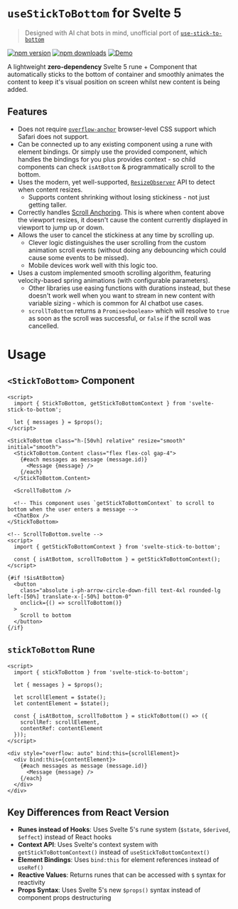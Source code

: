 # `useStickToBottom` for Svelte 5

> Designed with AI chat bots in mind, unofficial port of [`use-stick-to-bottom`](https://www.npmjs.com/package/use-stick-to-bottom)

[![npm version](https://img.shields.io/npm/v/svelte-stick-to-bottom.svg?style=flat-square)](https://www.npmjs.com/package/svelte-stick-to-bottom)
[![npm downloads](https://img.shields.io/npm/dm/svelte-stick-to-bottom.svg?style=flat-square)](https://www.npmjs.com/package/svelte-stick-to-bottom)
[![Demo](https://img.shields.io/badge/StackBlitz-Demo-blue.svg?style=flat-square)](https://stackblitz.com/~/github.com/samdenty/svelte-stick-to-bottom?file=demo/Demo.svelte)

A lightweight **zero-dependency** Svelte 5 rune + Component that automatically sticks to the bottom of container and smoothly animates the content to keep it's visual position on screen whilst new content is being added.

## Features

- Does not require [`overflow-anchor`](https://developer.mozilla.org/en-US/docs/Web/CSS/overflow-anchor) browser-level CSS support which Safari does not support.
- Can be connected up to any existing component using a rune with element bindings. Or simply use the provided component, which handles the bindings for you plus provides context - so child components can check `isAtBottom` & programmatically scroll to the bottom.
- Uses the modern, yet well-supported, [`ResizeObserver`](https://developer.mozilla.org/en-US/docs/Web/API/ResizeObserver) API to detect when content resizes.
  - Supports content shrinking without losing stickiness - not just getting taller.
- Correctly handles [Scroll Anchoring](https://developer.mozilla.org/en-US/docs/Web/CSS/overflow-anchor/Guide_to_scroll_anchoring). This is where when content above the viewport resizes, it doesn't cause the content currently displayed in viewport to jump up or down.
- Allows the user to cancel the stickiness at any time by scrolling up.
  - Clever logic distinguishes the user scrolling from the custom animation scroll events (without doing any debouncing which could cause some events to be missed).
  - Mobile devices work well with this logic too.
- Uses a custom implemented smooth scrolling algorithm, featuring velocity-based spring animations (with configurable parameters).
  - Other libraries use easing functions with durations instead, but these doesn't work well when you want to stream in new content with variable sizing - which is common for AI chatbot use cases.
  - `scrollToBottom` returns a `Promise<boolean>` which will resolve to `true` as soon as the scroll was successful, or `false` if the scroll was cancelled.

# Usage

## `<StickToBottom>` Component

```svelte
<script>
  import { StickToBottom, getStickToBottomContext } from 'svelte-stick-to-bottom';

  let { messages } = $props();
</script>

<StickToBottom class="h-[50vh] relative" resize="smooth" initial="smooth">
  <StickToBottom.Content class="flex flex-col gap-4">
    {#each messages as message (message.id)}
      <Message {message} />
    {/each}
  </StickToBottom.Content>

  <ScrollToBottom />

  <!-- This component uses `getStickToBottomContext` to scroll to bottom when the user enters a message -->
  <ChatBox />
</StickToBottom>
```

```svelte
<!-- ScrollToBottom.svelte -->
<script>
  import { getStickToBottomContext } from 'svelte-stick-to-bottom';

  const { isAtBottom, scrollToBottom } = getStickToBottomContext();
</script>

{#if !$isAtBottom}
  <button
    class="absolute i-ph-arrow-circle-down-fill text-4xl rounded-lg left-[50%] translate-x-[-50%] bottom-0"
    onclick={() => scrollToBottom()}
  >
    Scroll to bottom
  </button>
{/if}
```

## `stickToBottom` Rune

```svelte
<script>
  import { stickToBottom } from 'svelte-stick-to-bottom';

  let { messages } = $props();

  let scrollElement = $state();
  let contentElement = $state();

  const { isAtBottom, scrollToBottom } = stickToBottom(() => ({
    scrollRef: scrollElement,
    contentRef: contentElement
  }));
</script>

<div style="overflow: auto" bind:this={scrollElement}>
  <div bind:this={contentElement}>
    {#each messages as message (message.id)}
      <Message {message} />
    {/each}
  </div>
</div>
```

## Key Differences from React Version

- **Runes instead of Hooks**: Uses Svelte 5's rune system (`$state`, `$derived`, `$effect`) instead of React hooks
- **Context API**: Uses Svelte's context system with `getStickToBottomContext()` instead of `useStickToBottomContext()`
- **Element Bindings**: Uses `bind:this` for element references instead of `useRef()`
- **Reactive Values**: Returns runes that can be accessed with `$` syntax for reactivity
- **Props Syntax**: Uses Svelte 5's new `$props()` syntax instead of component props destructuring
